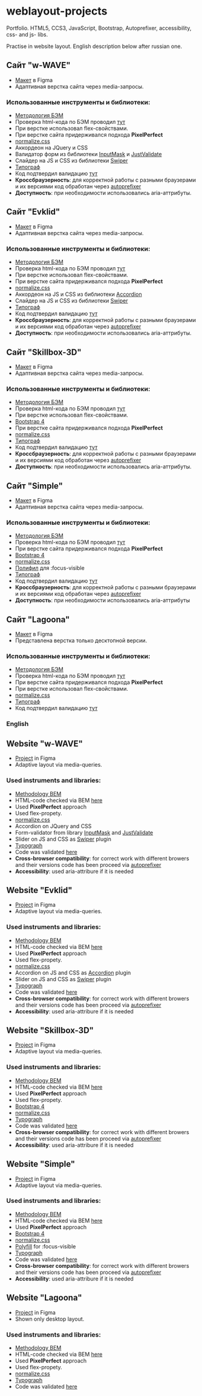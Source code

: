 # weblayout-projects
Portfolio.
HTML5, CCS3, JavaScript, Bootstrap, Autoprefixer, accessibility, css- and js- libs.

Practise in website layout. English description below after russian one.

## Cайт "w-WAVE" 
* <a href="https://www.figma.com/file/1z3K239V4UebmQOfGNPrwp/Landing_4-(W-Wave-Radio)?node-id=0-1&t=HLzsU35gxPdOkfHR-0" target="_blank">Макет</a> в Figma
* Адаптивная верстка сайта через media-запросы. 

### Использованные инструменты и библиотеки:
* <a href="https://ru.bem.info/" target="_blank">Методология БЭМ</a>
* Проверка html-кода по БЭМ проводил <a href="https://yoksel.github.io/html-tree/" target="_blank">тут</a>
* При верстке использовал flex-свойствами.
* При верстке сайта придерживался подхода <strong>PixelPerfect</strong> 
* <a href="https://cdnjs.com/libraries/normalize" target="_blank">normalize.css</a>
* Аккордеон на JQuery и CSS
* Валидатор форм из библиотеки <a href="https://github.com/RobinHerbots/Inputmask" target="_blank">InputMask</a>  и  <a href="https://github.com/horprogs/Just-validate/tree/v1" target="_blank">JustValidate</a>
* Слайдер на JS и CSS из библиотеки <a href="https://swiperjs.com/" target="_blank">Swiper</a>
* <a href="https://www.artlebedev.ru/typograf/" target="_blank">Типограф</a> 
* Код подтвердил валидацию <a href="https://validator.w3.org/" target="_blank">тут</a> 
* <strong>Кроссбраузерность</strong>: для корректной работы с разными браузерами и их версиями код обработан через <a href="https://autoprefixer.github.io/ru/" target="_blank">autoprefixer</a> 
* <strong>Доступность</strong>: при необходимости использовались aria-аттрибуты.

## Cайт "Evklid" 
* <a href="https://www.figma.com/file/ebNZrWnJUvzeMUzVaaKPWp/Evklid?t=Kk83NiVvQ0ELfowR-6" target="_blank">Макет</a> в Figma
* Адаптивная верстка сайта через media-запросы. 

### Использованные инструменты и библиотеки:
* <a href="https://ru.bem.info/" target="_blank">Методология БЭМ</a>
* Проверка html-кода по БЭМ проводил <a href="https://yoksel.github.io/html-tree/" target="_blank">тут</a>
* При верстке использовал flex-свойствами.
* При верстке сайта придерживался подхода <strong>PixelPerfect</strong> 
* <a href="https://cdnjs.com/libraries/normalize" target="_blank">normalize.css</a>
* Аккордеон на JS и CSS из библиотеки <a href="https://github.com/michu2k/Accordion" target="_blank">Accordion</a> 
* Слайдер на JS и CSS из библиотеки <a href="https://swiperjs.com/" target="_blank">Swiper</a>  
* <a href="https://www.artlebedev.ru/typograf/" target="_blank">Типограф</a> 
* Код подтвердил валидацию <a href="https://validator.w3.org/" target="_blank">тут</a> 
* <strong>Кроссбраузерность</strong>: для корректной работы с разными браузерами и их версиями код обработан через <a href="https://autoprefixer.github.io/ru/" target="_blank">autoprefixer</a> 
* <strong>Доступность</strong>: при необходимости использовались aria-аттрибуты.

## Cайт "Skillbox-3D" 
* <a href="https://www.figma.com/file/veZoXzKQolpOCMhKQpJm83/skillbox-3D?t=ZcftP9vzLU2WOwiy-6" target="_blank">Макет</a> в Figma
* Адаптивная верстка сайта через media-запросы. 

### Использованные инструменты и библиотеки:
* <a href="https://ru.bem.info/" target="_blank">Методология БЭМ</a>
* Проверка html-кода по БЭМ проводил <a href="https://yoksel.github.io/html-tree/" target="_blank">тут</a>
* При верстке использовал flex-свойствами.
* <a href="https://getbootstrap.ru/docs/4.4/" target="_blank">Bootstrap 4</a>
* При верстке сайта придерживался подхода <strong>PixelPerfect</strong> 
* <a href="https://cdnjs.com/libraries/normalize" target="_blank">normalize.css</a>
* <a href="https://www.artlebedev.ru/typograf/" target="_blank">Типограф</a> 
* Код подтвердил валидацию <a href="https://validator.w3.org/" target="_blank">тут</a> 
* <strong>Кроссбраузерность</strong>: для корректной работы с разными браузерами и их версиями код обработан через <a href="https://autoprefixer.github.io/ru/" target="_blank">autoprefixer</a> 
* <strong>Доступность</strong>: при необходимости использовались aria-аттрибуты.

## Cайт "Simple" 
* <a href="https://www.figma.com/file/AbwAWZ3PjGmww8HWlCpkEr/Simple?t=xIb0LAVL0pLeJ4Wo-6" target="_blank">Макет</a> в Figma
* Адаптивная верстка сайта через media-запросы. 

### Использованные инструменты и библиотеки:
* <a href="https://ru.bem.info/" target="_blank">Методология БЭМ</a>
* Проверка html-кода по БЭМ проводил <a href="https://yoksel.github.io/html-tree/" target="_blank">тут</a>
* При верстке сайта придерживался подхода <strong>PixelPerfect</strong> 
* <a href="https://getbootstrap.ru/docs/4.4/" target="_blank">Bootstrap 4</a>
* <a href="https://cdnjs.com/libraries/normalize" target="_blank">normalize.css</a>
* <a href="https://github.com/WICG/focus-visible" target="_blank">Полифил</a>  для :focus-visible 
* <a href="https://www.artlebedev.ru/typograf/" target="_blank">Типограф</a> 
* Код подтвердил валидацию <a href="https://validator.w3.org/" target="_blank">тут</a> 
* <strong>Кроссбраузерность</strong>: для корректной работы с разными браузерами и их версиями код обработан через <a href="https://autoprefixer.github.io/ru/" target="_blank">autoprefixer</a> 
* <strong>Доступность</strong>: при необходимости использовались aria-аттрибуты

## Cайт "Lagoona" 
* <a href="https://www.figma.com/file/9TFXFLhPhWZzrHObcYsaz4/Lagoona.?t=w9HKbJJyjWliC2ja-6" target="_blank">Макет</a> в Figma
* Представлена верстка только десктопной версии.

### Использованные инструменты и библиотеки:
* <a href="https://ru.bem.info/" target="_blank">Методология БЭМ</a>
* Проверка html-кода по БЭМ проводил <a href="https://yoksel.github.io/html-tree/" target="_blank">тут</a>
* При верстке сайта придерживался подхода <strong>PixelPerfect</strong> 
* При верстке использовал flex-свойствами.
* <a href="https://cdnjs.com/libraries/normalize" target="_blank">normalize.css</a>
* <a href="https://www.artlebedev.ru/typograf/" target="_blank">Типограф</a> 
* Код подтвердил валидацию <a href="https://validator.w3.org/" target="_blank">тут</a> 

### English

## Website "w-WAVE" 
* <a href="https://www.figma.com/file/1z3K239V4UebmQOfGNPrwp/Landing_4-(W-Wave-Radio)?node-id=0-1&t=HLzsU35gxPdOkfHR-0" target="_blank">Project</a> in Figma
* Adaptive layout via media-queries. 

### Used instruments and libraries:
* <a href="https://en.bem.info/" target="_blank">Methodology BEM</a>
* HTML-code checked via BEM <a href="https://yoksel.github.io/html-tree/" target="_blank">here</a>
* Used <strong>PixelPerfect</strong> approach
* Used flex-propety.
* <a href="https://cdnjs.com/libraries/normalize" target="_blank">normalize.css</a>
* Accordion on JQuery and CSS
* Form-validator from library <a href="https://github.com/RobinHerbots/Inputmask" target="_blank">InputMask</a>  and  <a href="https://github.com/horprogs/Just-validate/tree/v1" target="_blank">JustValidate</a>
* Slider on JS and CSS as <a href="https://swiperjs.com/" target="_blank">Swiper</a> plugin
* <a href="https://www.artlebedev.ru/typograf/" target="_blank">Typograph</a> 
* Code was validated <a href="https://validator.w3.org/" target="_blank">here</a> 
* <strong>Cross-browser compatibility</strong>: for correct work with different browers and their versions code has been proceed via <a href="https://autoprefixer.github.io/ru/" target="_blank">autoprefixer</a> 
* <strong>Accessibility</strong>: used aria-attribure if it is needed

## Website "Evklid" 
* <a href="https://www.figma.com/file/ebNZrWnJUvzeMUzVaaKPWp/Evklid?t=Kk83NiVvQ0ELfowR-6" target="_blank">Project</a> in Figma
* Adaptive layout via media-queries. 

### Used instruments and libraries:
* <a href="https://en.bem.info/" target="_blank">Methodology BEM</a>
* HTML-code checked via BEM <a href="https://yoksel.github.io/html-tree/" target="_blank">here</a>
* Used <strong>PixelPerfect</strong> approach
* Used flex-propety.
* <a href="https://cdnjs.com/libraries/normalize" target="_blank">normalize.css</a>
* Accordion on JS and CSS as <a href="https://github.com/michu2k/Accordion" target="_blank">Accordion</a> plugin
* Slider on JS and CSS as <a href="https://swiperjs.com/" target="_blank">Swiper</a> plugin
* <a href="https://www.artlebedev.ru/typograf/" target="_blank">Typograph</a> 
* Code was validated <a href="https://validator.w3.org/" target="_blank">here</a> 
* <strong>Cross-browser compatibility</strong>: for correct work with different browers and their versions code has been proceed via <a href="https://autoprefixer.github.io/ru/" target="_blank">autoprefixer</a> 
* <strong>Accessibility</strong>: used aria-attribure if it is needed

## Website "Skillbox-3D" 
* <a href="https://www.figma.com/file/veZoXzKQolpOCMhKQpJm83/skillbox-3D?t=ZcftP9vzLU2WOwiy-6" target="_blank">Project</a> in Figma
* Adaptive layout via media-queries. 

### Used instruments and libraries:
* <a href="https://en.bem.info/" target="_blank">Methodology BEM</a>
* HTML-code checked via BEM <a href="https://yoksel.github.io/html-tree/" target="_blank">here</a>
* Used <strong>PixelPerfect</strong> approach
* Used flex-propety.
* <a href="https://getbootstrap.ru/docs/4.4/" target="_blank">Bootstrap 4</a>
* <a href="https://cdnjs.com/libraries/normalize" target="_blank">normalize.css</a>
* <a href="https://www.artlebedev.ru/typograf/" target="_blank">Typograph</a> 
* Code was validated <a href="https://validator.w3.org/" target="_blank">here</a> 
* <strong>Cross-browser compatibility</strong>: for correct work with different browers and their versions code has been proceed via <a href="https://autoprefixer.github.io/ru/" target="_blank">autoprefixer</a> 
* <strong>Accessibility</strong>: used aria-attribure if it is needed

## Website "Simple" 
* <a href="https://www.figma.com/file/AbwAWZ3PjGmww8HWlCpkEr/Simple?t=xIb0LAVL0pLeJ4Wo-6" target="_blank">Project</a> in Figma
* Adaptive layout via media-queries. 

### Used instruments and libraries: 
* <a href="https://en.bem.info/" target="_blank">Methodology BEM</a>
* HTML-code checked via BEM <a href="https://yoksel.github.io/html-tree/" target="_blank">here</a>
* Used <strong>PixelPerfect</strong> approach
* <a href="https://getbootstrap.com/docs/4.0/getting-started/introduction/" target="_blank">Bootstrap 4</a>
* <a href="https://cdnjs.com/libraries/normalize" target="_blank">normalize.css</a>
* <a href="https://github.com/WICG/focus-visible" target="_blank">Polyfill</a> for :focus-visible 
* <a href="https://www.artlebedev.ru/typograf/" target="_blank">Typograph</a> 
* Code was validated <a href="https://validator.w3.org/" target="_blank">here</a> 
* <strong>Cross-browser compatibility</strong>: for correct work with different browers and their versions code has been proceed via <a href="https://autoprefixer.github.io/ru/" target="_blank">autoprefixer</a> 
* <strong>Accessibility</strong>: used aria-attribure if it is needed


## Website "Lagoona" 
* <a href="https://www.figma.com/file/9TFXFLhPhWZzrHObcYsaz4/Lagoona.?t=w9HKbJJyjWliC2ja-6" target="_blank">Project</a> in Figma
* Shown only desktop layout.

### Used instruments and libraries:
* <a href="https://en.bem.info/" target="_blank">Methodology BEM</a>
* HTML-code checked via BEM <a href="https://yoksel.github.io/html-tree/" target="_blank">here</a>
* Used <strong>PixelPerfect</strong> approach
* Used flex-propety.
* <a href="https://cdnjs.com/libraries/normalize" target="_blank">normalize.css</a>
* <a href="https://www.artlebedev.ru/typograf/" target="_blank">Typograph</a> 
* Code was validated <a href="https://validator.w3.org/" target="_blank">here</a> 
